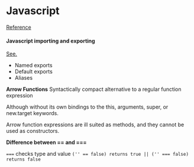 # Javascript
[Reference](https://developer.mozilla.org/en-US/docs/Web/JavaScript/Reference/)
	

#### Javascript importing and exporting
[See.](https://developer.mozilla.org/en-US/docs/Web/JavaScript/Reference/Statements/import)
- Named exports
- Default exports
- Aliases

**Arrow Functions**
Syntactically compact alternative to a regular function expression

Although without its own bindings to the this, arguments, super, or new.target keywords. 

Arrow function expressions are ill suited as methods, and they cannot be used as constructors.

**Difference between == and ===**

`===` checks type and value
`('' == false) returns true || ('' === false) returns false` 